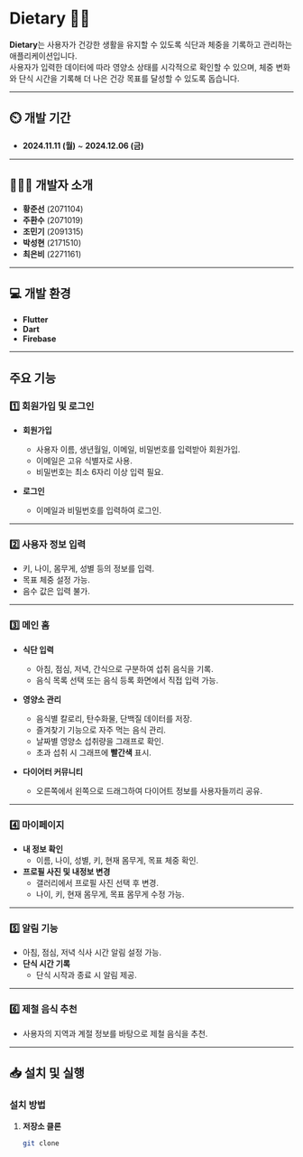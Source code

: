 # Dietary 👨‍🏫  

**Dietary**는 사용자가 건강한 생활을 유지할 수 있도록 식단과 체중을 기록하고 관리하는 애플리케이션입니다.  
사용자가 입력한 데이터에 따라 영양소 상태를 시각적으로 확인할 수 있으며, 체중 변화와 단식 시간을 기록해 더 나은 건강 목표를 달성할 수 있도록 돕습니다.  

---

## ⏲️ 개발 기간  
- **2024.11.11 (월)** ~ **2024.12.06 (금)**  

---

## 🧑‍🤝‍🧑 개발자 소개  
- **황준선** (2071104) 
- **주환수** (2071019) 
- **조민기** (2091315)  
- **박성현** (2171510)
- **최은비** (2271161)
  
---
  
## 💻 개발 환경  
- **Flutter**  
- **Dart**  
- **Firebase**  

---

## 주요 기능  

### 1️⃣ **회원가입 및 로그인**  
- **회원가입**  
  - 사용자 이름, 생년월일, 이메일, 비밀번호를 입력받아 회원가입.  
  - 이메일은 고유 식별자로 사용.  
  - 비밀번호는 최소 6자리 이상 입력 필요.  

- **로그인**  
  - 이메일과 비밀번호를 입력하여 로그인.  

---

### 2️⃣ **사용자 정보 입력**  
- 키, 나이, 몸무게, 성별 등의 정보를 입력.  
- 목표 체중 설정 가능.  
- 음수 값은 입력 불가.  

---

### 3️⃣ **메인 홈**  
- **식단 입력**  
  - 아침, 점심, 저녁, 간식으로 구분하여 섭취 음식을 기록.  
  - 음식 목록 선택 또는 음식 등록 화면에서 직접 입력 가능.  

- **영양소 관리**  
  - 음식별 칼로리, 탄수화물, 단백질 데이터를 저장.  
  - 즐겨찾기 기능으로 자주 먹는 음식 관리.  
  - 날짜별 영양소 섭취량을 그래프로 확인.  
  - 초과 섭취 시 그래프에 **빨간색** 표시.  

- **다이어터 커뮤니티**  
  - 오른쪽에서 왼쪽으로 드래그하여 다이어트 정보를 사용자들끼리 공유.  

---

### 4️⃣ **마이페이지**  
- **내 정보 확인**  
  - 이름, 나이, 성별, 키, 현재 몸무게, 목표 체중 확인.  
- **프로필 사진 및 내정보 변경**  
  - 갤러리에서 프로필 사진 선택 후 변경.  
  - 나이, 키, 현재 몸무게, 목표 몸무게 수정 가능.  

---

### 5️⃣ **알림 기능**  
- 아침, 점심, 저녁 식사 시간 알림 설정 가능.  
- **단식 시간 기록**  
  - 단식 시작과 종료 시 알림 제공.  

---

### 6️⃣ **제철 음식 추천**  
- 사용자의 지역과 계절 정보를 바탕으로 제철 음식을 추천.  

---

## 📥 설치 및 실행  

### 설치 방법  
1. **저장소 클론**  
   ```bash
   git clone 
